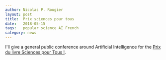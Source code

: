 ```yaml
---
author: Nicolas P. Rougier
layout: post
title:  Prix sciences pour tous
date:   2018-05-15
tags:   popular science AI French
category: news
---
```


I'll give a general public conference around Artificial Intelligence for the
[Prix du livre Sciences pour Tous !](https://blogacabdx.ac-bordeaux.fr/plspt/).
